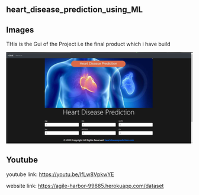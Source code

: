 ## heart_disease_prediction_using_ML

## Images

THis is the Gui of the Project i.e the final product which i have build

<img src="website.JPG">

## Youtube

youtube link: https://youtu.be/IfLw8VpkwYE

website link: https://agile-harbor-99885.herokuapp.com/dataset
